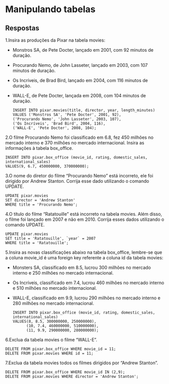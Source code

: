 # Manipulando tabelas

## Respostas

1.Insira as produções da Pixar na tabela movies:
  
  - Monstros SA, de Pete Docter, lançado em 2001, com 92 minutos de duração.
  
  - Procurando Nemo, de John Lasseter, lançado em 2003, com 107 minutos de duração.
  
  - Os Incríveis, de Brad Bird, lançado em 2004, com 116 minutos de duração.
  
  - WALL-E, de Pete Docter, lançada em 2008, com 104 minutos de duração.
  
        INSERT INTO pixar.movies(title, director, year, length_minutes) 
        VALUES ('Monstros SA', 'Pete Docter', 2001, 92),
        ('Procurando Nemo', 'John Lasseter', 2003, 107),
        ('Os Incríveis', 'Brad Bird', 2004, 116),
        ('WALL-E', 'Pete Docter', 2008, 104);


2.O filme Procurando Nemo foi classificado em 6.8, fez 450 milhões no mercado interno e 370 milhões no mercado internacional. Insira as informações à tabela box_office.

    INSERT INTO pixar.box_office (movie_id, rating, domestic_sales, international_sales) 
    VALUES(9, 6.7, 450000000, 370000000);

3.O nome do diretor do filme “Procurando Nemo” está incorreto, ele foi dirigido por Andrew Stanton. Corrija esse dado utilizando o comando UPDATE.


    UPDATE pixar.movies 
    SET director = 'Andrew Stanton'
    WHERE title = 'Procurando Nemo'; 

4.O título do filme “Ratatouille” está incorreto na tabela movies. Além disso, o filme foi lançado em 2007 e não em 2010. Corrija esses dados utilizando o comando UPDATE.

    UPDATE pixar.movies 
    SET title = 'Ratatouille', `year` = 2007
    WHERE title = 'Ratatouille'; 

5.Insira as novas classificações abaixo na tabela box_office, lembre-se que a coluna movie_id é uma foreign key referente a coluna id da tabela movies:

  - Monsters SA, classificado em 8.5, lucrou 300 milhões no mercado interno e 250 milhões no mercado internacional.

  - Os Incríveis, classificado em 7.4, lucrou 460 milhões no mercado interno e 510 milhões no mercado internacional.

  - WALL-E, classificado em 9.9, lucrou 290 milhões no mercado interno e 280 milhões no mercado internacional.

        INSERT INTO pixar.box_office (movie_id, rating, domestic_sales, international_sales) 
        VALUES(8, 8.5, 300000000, 250000000),
              (10, 7.4, 460000000, 510000000),
              (11, 9.9, 290000000, 280000000);      

6.Exclua da tabela movies o filme “WALL-E”.
      
    DELETE FROM pixar.box_office WHERE movie_id = 11;
    DELETE FROM pixar.movies WHERE id = 11;

7.Exclua da tabela movies todos os filmes dirigidos por “Andrew Stanton”.

    DELETE FROM pixar.box_office WHERE movie_id IN (2,9);
    DELETE FROM pixar.movies WHERE director = 'Andrew Stanton';